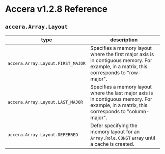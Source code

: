 [//]: # (Project: Accera)
[//]: # (Version: v1.2.8)

# Accera v1.2.8 Reference
## `accera.Array.Layout`

type | description
--- | ---
`accera.Array.Layout.FIRST_MAJOR` | Specifies a memory layout where the first major axis is in contiguous memory. For example, in a matrix, this corresponds to "row-major".
`accera.Array.Layout.LAST_MAJOR` | Specifies a memory layout where the last major axis is in contiguous memory. For example, in a matrix, this corresponds to "column-major".
`accera.Array.Layout.DEFERRED` | Defer specifying the memory layout for an `Array.Role.CONST` array until a cache is created.

<div style="page-break-after: always;"></div>
